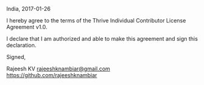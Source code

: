 India, 2017-01-26

I hereby agree to the terms of the Thrive Individual Contributor License
Agreement v1.0.

I declare that I am authorized and able to make this agreement and sign this
declaration.

Signed,

Rajeesh KV rajeeshknambiar@gmail.com https://github.com/rajeeshknambiar
